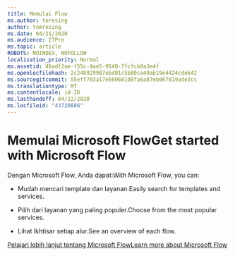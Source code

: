 ```yaml
---
title: Memulai Flow
ms.author: toresing
author: tomresing
ms.date: 04/21/2020
ms.audience: ITPro
ms.topic: article
ROBOTS: NOINDEX, NOFOLLOW
localization_priority: Normal
ms.assetid: 46adf2ae-f55c-4ae5-9540-7fcfcb0a3e4f
ms.openlocfilehash: 2c248929987ebd01c5b80ca49ab19e4424cde642
ms.sourcegitcommit: 55eff703a17e500681d8fa6a87eb067019ade3cc
ms.translationtype: MT
ms.contentlocale: id-ID
ms.lasthandoff: 04/22/2020
ms.locfileid: "43720886"
---
```

# <a name="get-started-with-microsoft-flow"></a><span data-ttu-id="4743a-102">Memulai Microsoft Flow</span><span class="sxs-lookup"><span data-stu-id="4743a-102">Get started with Microsoft Flow</span></span>

<span data-ttu-id="4743a-103">Dengan Microsoft Flow, Anda dapat:</span><span class="sxs-lookup"><span data-stu-id="4743a-103">With Microsoft Flow, you can:</span></span>
  
- <span data-ttu-id="4743a-104">Mudah mencari template dan layanan.</span><span class="sxs-lookup"><span data-stu-id="4743a-104">Easily search for templates and services.</span></span>
    
- <span data-ttu-id="4743a-105">Pilih dari layanan yang paling populer.</span><span class="sxs-lookup"><span data-stu-id="4743a-105">Choose from the most popular services.</span></span>
    
- <span data-ttu-id="4743a-106">Lihat Ikhtisar setiap alur.</span><span class="sxs-lookup"><span data-stu-id="4743a-106">See an overview of each flow.</span></span>
    
[<span data-ttu-id="4743a-107">Pelajari lebih lanjut tentang Microsoft Flow</span><span class="sxs-lookup"><span data-stu-id="4743a-107">Learn more about Microsoft Flow</span></span>](https://go.microsoft.com/fwlink/?linkid=874446)
  


